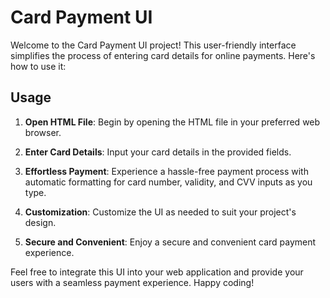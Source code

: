 # Card Payment UI

Welcome to the Card Payment UI project! This user-friendly interface simplifies the process of entering card details for online payments. Here's how to use it:

## Usage

1. **Open HTML File**: Begin by opening the HTML file in your preferred web browser.

2. **Enter Card Details**: Input your card details in the provided fields.

3. **Effortless Payment**: Experience a hassle-free payment process with automatic formatting for card number, validity, and CVV inputs as you type.

4. **Customization**: Customize the UI as needed to suit your project's design.

5. **Secure and Convenient**: Enjoy a secure and convenient card payment experience.

Feel free to integrate this UI into your web application and provide your users with a seamless payment experience. Happy coding!

